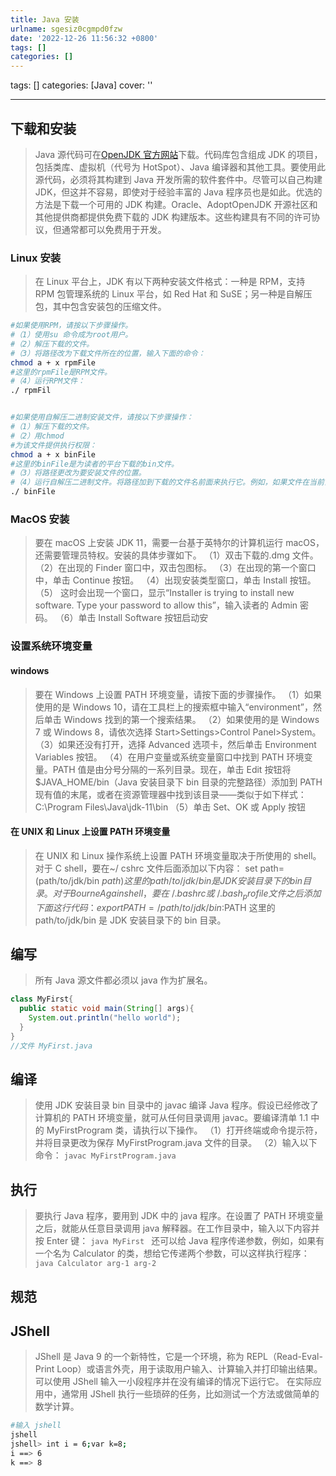 ```yaml
---
title: Java 安装
urlname: sgesiz0cgmpd0fzw
date: '2022-12-26 11:56:32 +0800'
tags: []
categories: []
---
```


tags: []
categories: [Java]
cover: ''

---

## 下载和安装

> Java 源代码可在[OpenJDK 官方网站](https://openjdk.org/)下载。代码库包含组成 JDK 的项目，包括类库、虚拟机（代号为 HotSpot）、Java 编译器和其他工具。要使用此源代码，必须将其构建到 Java 开发所需的软件套件中。尽管可以自己构建 JDK，但这并不容易，即使对于经验丰富的 Java 程序员也是如此。优选的方法是下载一个可用的 JDK 构建。Oracle、AdoptOpenJDK 开源社区和其他提供商都提供免费下载的 JDK 构建版本。这些构建具有不同的许可协议，但通常都可以免费用于开发。

### Linux 安装

> 在 Linux 平台上，JDK 有以下两种安装文件格式：一种是 RPM，支持 RPM 包管理系统的 Linux 平台，如 Red Hat 和 SuSE；另一种是自解压包，其中包含安装包的压缩文件。

```bash
#如果使用RPM，请按以下步骤操作。
#（1）使用su 命令成为root用户。
#（2）解压下载的文件。
#（3）将路径改为下载文件所在的位置，输入下面的命令：
chmod a + x rpmFile
#这里的rpmFile是RPM文件。
#（4）运行RPM文件：
./ rpmFil


#如果使用自解压二进制安装文件，请按以下步骤操作：
#（1）解压下载的文件。
#（2）用chmod
#为该文件提供执行权限：
chmod a + x binFile
#这里的binFile是为读者的平台下载的bin文件。
#（3）将路径更改为要安装文件的位置。
#（4）运行自解压二进制文件。将路径加到下载的文件名前面来执行它。例如，如果文件在当前目录中，在文件前面加上“./”。
./ binFile
```

### MacOS 安装

> 要在 macOS 上安装 JDK 11，需要一台基于英特尔的计算机运行 macOS，还需要管理员特权。安装的具体步骤如下。
> （1）双击下载的.dmg 文件。
> （2）在出现的 Finder 窗口中，双击包图标。
> （3）在出现的第一个窗口中，单击 Continue 按钮。
> （4）出现安装类型窗口，单击 Install 按钮。
> （5） 这时会出现一个窗口，显示“Installer is trying to install new software. Type your password to allow this”，输入读者的 Admin 密码。
> （6）单击 Install Software 按钮启动安

### 设置系统环境变量

#### windows

> 要在 Windows 上设置 PATH 环境变量，请按下面的步骤操作。
> （1）如果使用的是 Windows 10，请在工具栏上的搜索框中输入“environment”，然后单击 Windows 找到的第一个搜索结果。
> （2）如果使用的是 Windows 7 或 Windows 8，请依次选择 Start>Settings>Control Panel>System。
> （3）如果还没有打开，选择 Advanced 选项卡，然后单击 Environment Variables 按钮。
> （4）在用户变量或系统变量窗口中找到 PATH 环境变量。PATH 值是由分号分隔的一系列目录。现在，单击 Edit 按钮将$JAVA_HOME/bin（Java 安装目录下 bin
> 目录的完整路径）添加到 PATH
> 现有值的末尾，或者在资源管理器中找到该目录——类似于如下样式：
> C:\Program Files\Java\jdk-11\bin
> （5）单击 Set、OK 或 Apply 按钮

#### 在 UNIX 和 Linux 上设置 PATH 环境变量

> 在 UNIX 和 Linux 操作系统上设置 PATH 环境变量取决于所使用的 shell。对于 C shell，要在~/ cshrc
> 文件后面添加以下内容：
> set path=(path/to/jdk/bin $path)
> 这里的path/to/jdk/bin是JDK安装目录下的bin目录。
> 对于Bourne Again shell，要在~/.bashrc
> 或~/.bash_profile
> 文件之后添加下面这行代码：
> export PATH=/path/to/jdk/bin:$PATH
> 这里的 path/to/jdk/bin 是 JDK 安装目录下的 bin 目录。

## 编写

> 所有 Java 源文件都必须以 java 作为扩展名。

```java
class MyFirst{
  public static void main(String[] args){
    System.out.println("hello world");
  }
}
//文件 MyFirst.java

```

## 编译

> 使用 JDK 安装目录 bin 目录中的 javac 编译 Java 程序。假设已经修改了计算机的 PATH 环境变量，就可从任何目录调用 javac。要编译清单 1.1 中的 MyFirstProgram 类，请执行以下操作。
> （1）打开终端或命令提示符，并将目录更改为保存 MyFirstProgram.java 文件的目录。
> （2）输入以下命令：
> `javac MyFirstProgram.java`

## 执行

> 要执行 Java 程序，要用到 JDK 中的 java 程序。在设置了 PATH 环境变量之后，就能从任意目录调用 java
> 解释器。在工作目录中，输入以下内容并按 Enter 键：
> `java MyFirst `
> 还可以给 Java 程序传递参数，例如，如果有一个名为 Calculator 的类，想给它传递两个参数，可以这样执行程序：
> `java Calculator arg-1 arg-2`

## 规范

## JShell

> JShell 是 Java 9 的一个新特性，它是一个环境，称为 REPL（Read-Eval-Print Loop）或语言外壳，用于读取用户输入、计算输入并打印输出结果。
> 可以使用 JShell 输入一小段程序并在没有编译的情况下运行它。
> 在实际应用中，通常用 JShell 执行一些琐碎的任务，比如测试一个方法或做简单的数学计算。

```bash
#输入 jshell
jshell
jshell> int i = 6;var k=8;
i ==> 6
k ==> 8

```
